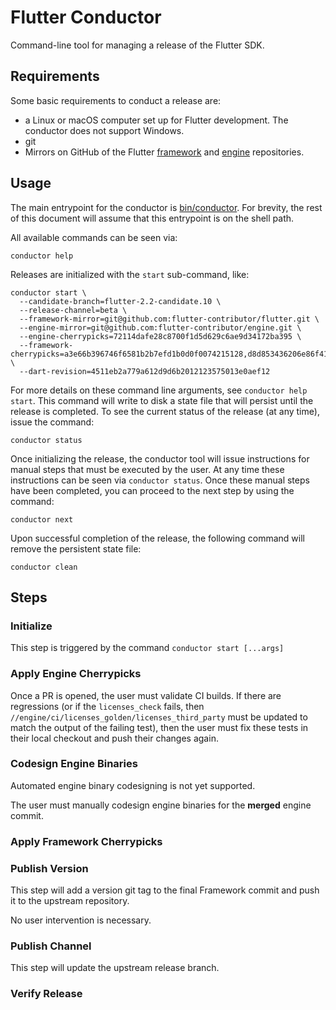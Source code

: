 # Flutter Conductor

Command-line tool for managing a release of the Flutter SDK.

## Requirements

Some basic requirements to conduct a release are:

- a Linux or macOS computer set up for Flutter development. The conductor does
  not support Windows.
- git
- Mirrors on GitHub of the Flutter
  [framework](https://github.com/flutter/flutter) and
  [engine](https://github.com/flutter/engine) repositories.

## Usage

The main entrypoint for the conductor is [bin/conductor](bin/conductor). For
brevity, the rest of this document will assume that this entrypoint is on the
shell path.

All available commands can be seen via:

`conductor help`

Releases are initialized with the `start` sub-command, like:

```
conductor start \
  --candidate-branch=flutter-2.2-candidate.10 \
  --release-channel=beta \
  --framework-mirror=git@github.com:flutter-contributor/flutter.git \
  --engine-mirror=git@github.com:flutter-contributor/engine.git \
  --engine-cherrypicks=72114dafe28c8700f1d5d629c6ae9d34172ba395 \
  --framework-cherrypicks=a3e66b396746f6581b2b7efd1b0d0f0074215128,d8d853436206e86f416236b930e97779b143a100 \
  --dart-revision=4511eb2a779a612d9d6b2012123575013e0aef12
```

For more details on these command line arguments, see `conductor help start`.
This command will write to disk a state file that will persist until the release
is completed. To see the current status of the release (at any time), issue the
command:

`conductor status`

Once initializing the release, the conductor tool will issue instructions for
manual steps that must be executed by the user. At any time these instructions
can be seen via `conductor status`. Once these manual steps have been completed,
you can proceed to the next step by using the command:

`conductor next`

Upon successful completion of the release, the following command will remove the
persistent state file:

`conductor clean`

## Steps

### Initialize

This step is triggered by the command `conductor start [...args]`

### Apply Engine Cherrypicks

Once a PR is opened, the user must validate CI builds. If there are regressions
(or if the `licenses_check` fails, then
`//engine/ci/licenses_golden/licenses_third_party` must be updated to match the
output of the failing test), then the user must fix these tests in their local
checkout and push their changes again.

### Codesign Engine Binaries

Automated engine binary codesigning is not yet supported.

The user must manually codesign engine binaries for the **merged** engine
commit.

### Apply Framework Cherrypicks
### Publish Version

This step will add a version git tag to the final Framework commit and push it
to the upstream repository.

No user intervention is necessary.

### Publish Channel

This step will update the upstream release branch.

### Verify Release
